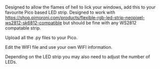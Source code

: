Designed to allow the flames of hell to lick your windows, add this to your favourite Pico based LED strip. Designed to work with https://shop.pimoroni.com/products/flexible-rgb-led-strip-neopixel-ws2812-sk6812-compatible but should be fine with any WS2812 compatable strip.

Upload all the .py files to your Pico.

Edit the WIFI file and use your own WIFI information.

Depending on the LED strip you may also need to adjust the number of LEDs.
